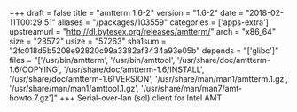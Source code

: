 +++
draft = false
title = "amtterm 1.6-2"
version = "1.6-2"
date = "2018-02-11T00:29:51"
aliases = "/packages/103559"
categories = ['apps-extra']
upstreamurl = "http://dl.bytesex.org/releases/amtterm/"
arch = "x86_64"
size = "23572"
usize = "57263"
sha1sum = "2fc018d5b5208e92820c99a3382af3434a93e05b"
depends = "['glibc']"
files = "['/usr/bin/amtterm', '/usr/bin/amttool', '/usr/share/doc/amtterm-1.6/COPYING', '/usr/share/doc/amtterm-1.6/INSTALL', '/usr/share/doc/amtterm-1.6/VERSION', '/usr/share/man/man1/amtterm.1.gz', '/usr/share/man/man1/amttool.1.gz', '/usr/share/man/man7/amt-howto.7.gz']"
+++
Serial-over-lan (sol) client for Intel AMT